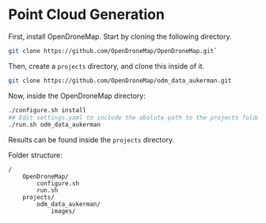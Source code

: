 # Point Cloud Generation

First, install OpenDroneMap. Start by cloning the following directory.
```sh
git clone https://github.com/OpenDroneMap/OpenDroneMap.git`
```
Then, create a `projects` directory, and clone this inside of it.
```sh
git clone https://github.com/OpenDroneMap/odm_data_aukerman.git
```
Now, inside the OpenDroneMap directory:
```sh
./configure.sh install
## Edit settings.yaml to include the abolute path to the projects folder.
./run.sh odm_data_aukerman
```
Results can be found inside the `projects` directory.

Folder structure:
```
/
    OpenDroneMap/
        configure.sh
        run.sh
    projects/
        odm_data_aukerman/
            images/
```
